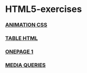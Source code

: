 # HTML5-exercises

### [ANIMATION CSS](https://mariomliberio.github.io/HTML5-exercises/Animation-CSS/index.html)

### [TABLE HTML](https://mariomliberio.github.io/HTML5-exercises/table-html/index.html)

### [ONEPAGE 1](https://mariomliberio.github.io/HTML5-exercises/Onepage-1/index.html)




### [MEDIA QUERIES](https://mariomliberio.github.io/HTML5-exercises/tp_final/index.html)

